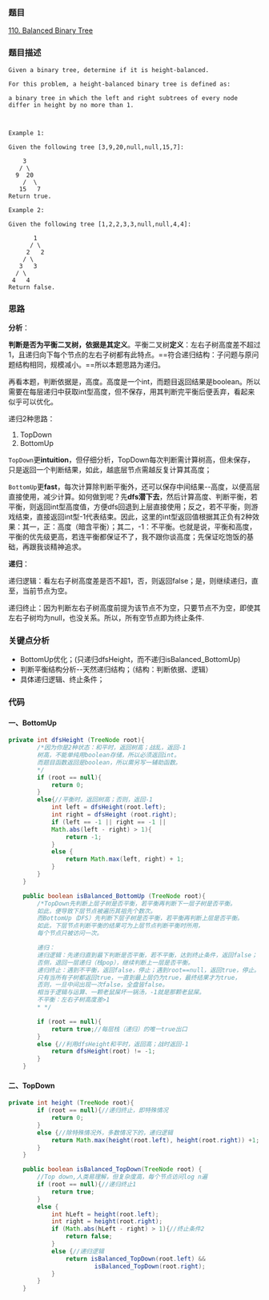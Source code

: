 ### 题目
[110. Balanced Binary Tree](https://leetcode.com/problems/balanced-binary-tree/)
### 题目描述
```
Given a binary tree, determine if it is height-balanced.

For this problem, a height-balanced binary tree is defined as:

a binary tree in which the left and right subtrees of every node differ in height by no more than 1.

 

Example 1:

Given the following tree [3,9,20,null,null,15,7]:

    3
   / \
  9  20
    /  \
   15   7
Return true.

Example 2:

Given the following tree [1,2,2,3,3,null,null,4,4]:

       1
      / \
     2   2
    / \
   3   3
  / \
 4   4
Return false.
```
### 思路
**分析**：

**判断是否为平衡二叉树，依据是其定义**。平衡二叉树**定义**：左右子树高度差不超过1，且递归向下每个节点的左右子树都有此特点。==符合递归结构：子问题与原问题结构相同，规模减小。==所以本题思路为递归。

再看本题，判断依据是，高度。高度是一个int，而题目返回结果是boolean。所以需要在每层递归中获取int型高度，但不保存，用其判断完平衡后便丢弃，看起来似乎可以优化。

递归2种思路：

1. TopDown
2. BottomUp

`TopDown`更**intuition**，但仔细分析，TopDown每次判断需计算树高，但未保存，只是返回一个判断结果，如此，越底层节点需越反复计算其高度；

`BottomUp`更**fast**，每次计算除判断平衡外，还可以保存中间结果--高度，以便高层直接使用，减少计算。如何做到呢？先**dfs潜下去**，然后计算高度、判断平衡，若平衡，则返回int型高度值，方便dfs回退到上层直接使用；反之，若不平衡，则游戏结束，直接返回int型-1代表结束。因此，这里的int型返回值根据其正负有2种效果：其一，正：高度（暗含平衡）；其二，-1：不平衡。也就是说，平衡和高度，平衡的优先级更高，若连平衡都保证不了，我不跟你谈高度；先保证吃饱饭的基础，再跟我谈精神追求。

**递归**：

递归逻辑：看左右子树高度差是否不超1，否，则返回false；是，则继续递归，直至，当前节点为空。

递归终止：因为判断左右子树高度前提为该节点不为空，只要节点不为空，即使其左右子树均为null，也没关系。所以，所有空节点即为终止条件.
### 关键点分析
* BottomUp优化；(只递归dfsHeight，而不递归isBalanced_BottomUp)
* 判断平衡结构分析--天然递归结构；（结构：判断依据、逻辑）
* 具体递归逻辑、终止条件；

### 代码
#### 一、BottomUp
```java
private int dfsHeight (TreeNode root){
        /*因为你是2种状态：和平时，返回树高；战乱，返回-1
        树高，不能单纯用boolean存储，所以必须返回int。
        而题目函数返回是boolean，所以需另写一辅助函数。
        */
        if (root == null){
            return 0;
        }
        else{//平衡时，返回树高；否则，返回-1
            int left = dfsHeight(root.left);
            int right = dfsHeight (root.right);
            if (left == -1 || right == -1 ||
            Math.abs(left - right) > 1){
                return -1;
            }
            else {
                return Math.max(left, right) + 1;
            }
        }
    }

    public boolean isBalanced_BottomUp (TreeNode root){
        /*TopDown先判断上层子树是否平衡，若平衡再判断下一层子树是否平衡。
        如此，便导致下层节点被遍历其祖先个数次。
        而BottomUp（DFS）先判断下层子树是否平衡，若平衡再判断上层是否平衡。
        如此，下层节点判断平衡的结果可为上层节点判断平衡时所用，
        每个节点只被访问一次。

        递归：
        递归逻辑：先递归直到最下判断是否平衡，若不平衡，达到终止条件，返回false；
        否侧，退回一层递归（栈pop），继续判断上一层是否平衡。
        递归终止：遇到不平衡，返回false，停止；遇到root==null，返回true，停止。
        只有当所有子树都返回true，一直到最上层仍为true，最终结果才为true，
        否则，一旦中间出现一次false，全盘皆false。
        相当于逻辑与运算、一颗老鼠屎坏一锅汤，-1就是那颗老鼠屎。
        不平衡：左右子树高度差>1
        * */

        if (root == null){
            return true;//每层栈（递归）的唯一true出口
        }
        else {//利用dfsHeight和平时，返回高；战时返回-1
            return dfsHeight(root) != -1;
        }
    }

```

#### 二、TopDown
```java
private int height (TreeNode root){
        if (root == null){//递归终止，即特殊情况
            return 0;
        }
        else {//除特殊情况外，多数情况下的，递归逻辑
            return Math.max(height(root.left), height(root.right)) +1;
        }
    }

    public boolean isBalanced_TopDown(TreeNode root) {
        //Top down,人类易理解，但复杂度高，每个节点访问log n遍
        if (root == null){//递归终止1
            return true;
        }
        else {
            int hLeft = height(root.left);
            int right = height(root.right);
            if (Math.abs(hLeft - right) > 1){//终止条件2
                return false;
            }
            else {//递归逻辑
                return isBalanced_TopDown(root.left) &&
                        isBalanced_TopDown(root.right);
            }
        }
    }
```